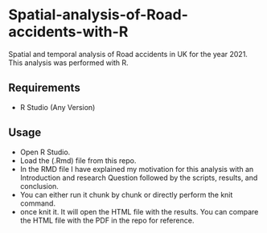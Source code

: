 # Spatial-analysis-of-Road-accidents-with-R
Spatial and temporal analysis of Road accidents in UK for the year 2021. This analysis was performed with R.

## Requirements
- R Studio (Any Version)

## Usage

- Open R Studio.
- Load the (.Rmd) file from this repo.
- In the RMD file I have  explained my motivation for this analysis with an Introduction and research Question followed by the scripts, results, and conclusion.
- You can either run it chunk by chunk or directly perform the knit command.
- once knit it. It will open the HTML file with the results. You can compare the HTML file with the PDF in the repo for reference. 
